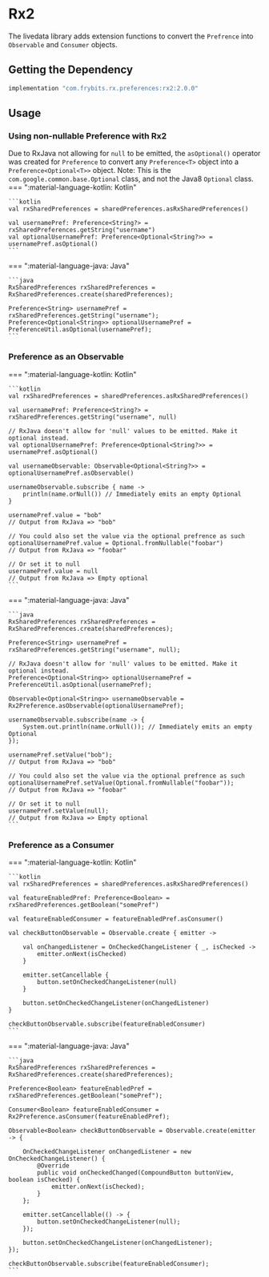 # Rx2

The livedata library adds extension functions to convert the `Prefrence` into `Observable` and `Consumer` objects.

## Getting the Dependency
```groovy
implementation "com.frybits.rx.preferences:rx2:2.0.0"
```

## Usage

### Using non-nullable Preference with Rx2
Due to RxJava not allowing for `null` to be emitted, the `asOptional()` operator was created for `Preference` to convert any `Preference<T>` object into a `Preference<Optional<T>>` object. Note: This is the `com.google.common.base.Optional` class, and not the Java8 `Optional` class.
=== ":material-language-kotlin: Kotlin"

    ```kotlin
    val rxSharedPreferences = sharedPreferences.asRxSharedPreferences()

    val usernamePref: Preference<String?> = rxSharedPreferences.getString("username")
    val optionalUsernamePref: Preference<Optional<String?>> = usernamePref.asOptional()
    ```
    
=== ":material-language-java: Java"

    ```java
    RxSharedPreferences rxSharedPreferences = RxSharedPreferences.create(sharedPreferences);

    Preference<String> usernamePref = rxSharedPreferences.getString("username");
    Preference<Optional<String>> optionalUsernamePref = PreferenceUtil.asOptional(usernamePref);
    ```

### Preference as an Observable
=== ":material-language-kotlin: Kotlin"

    ```kotlin
    val rxSharedPreferences = sharedPreferences.asRxSharedPreferences()

    val usernamePref: Preference<String?> = rxSharedPreferences.getString("username", null)

    // RxJava doesn't allow for 'null' values to be emitted. Make it optional instead.
    val optionalUsernamePref: Preference<Optional<String?>> = usernamePref.asOptional()

    val usernameObservable: Observable<Optional<String?>> = optionalUsernamePref.asObservable()

    usernameObservable.subscribe { name ->
        println(name.orNull()) // Immediately emits an empty Optional
    }

    usernamePref.value = "bob"
    // Output from RxJava => "bob"

    // You could also set the value via the optional prefrence as such
    optionalUsernamePref.value = Optional.fromNullable("foobar")
    // Output from RxJava => "foobar"

    // Or set it to null
    usernamePref.value = null
    // Output from RxJava => Empty optional
    ```
    
=== ":material-language-java: Java"

    ```java
    RxSharedPreferences rxSharedPreferences = RxSharedPreferences.create(sharedPreferences);

    Preference<String> usernamePref = rxSharedPreferences.getString("username", null);

    // RxJava doesn't allow for 'null' values to be emitted. Make it optional instead.
    Preference<Optional<String>> optionalUsernamePref = PreferenceUtil.asOptional(usernamePref);

    Observable<Optional<String>> usernameObservable = Rx2Preference.asObservable(optionalUsernamePref);

    usernameObservable.subscribe(name -> {
        System.out.println(name.orNull()); // Immediately emits an empty Optional
    });

    usernamePref.setValue("bob");
    // Output from RxJava => "bob"

    // You could also set the value via the optional prefrence as such
    optionalUsernamePref.setValue(Optional.fromNullable("foobar"));
    // Output from RxJava => "foobar"

    // Or set it to null
    usernamePref.setValue(null);
    // Output from RxJava => Empty optional
    ```

### Preference as a Consumer
=== ":material-language-kotlin: Kotlin"

    ```kotlin
    val rxSharedPreferences = sharedPreferences.asRxSharedPreferences()

    val featureEnabledPref: Preference<Boolean> = rxSharedPreferences.getBoolean("somePref")

    val featureEnabledConsumer = featureEnabledPref.asConsumer()

    val checkButtonObservable = Observable.create { emitter ->

        val onChangedListener = OnCheckedChangeListener { _, isChecked ->
            emitter.onNext(isChecked)
        }

        emitter.setCancellable {
            button.setOnCheckedChangeListener(null)
        }

        button.setOnCheckedChangeListener(onChangedListener)
    }

    checkButtonObservable.subscribe(featureEnabledConsumer)
    ```
    
=== ":material-language-java: Java"

    ```java
    RxSharedPreferences rxSharedPreferences = RxSharedPreferences.create(sharedPreferences);

    Preference<Boolean> featureEnabledPref = rxSharedPreferences.getBoolean("somePref");

    Consumer<Boolean> featureEnabledConsumer = Rx2Preference.asConsumer(featureEnabledPref);

    Observable<Boolean> checkButtonObservable = Observable.create(emitter -> {

        OnCheckedChangeListener onChangedListener = new OnCheckedChangeListener() {
            @Override
            public void onCheckedChanged(CompoundButton buttonView, boolean isChecked) {
                emitter.onNext(isChecked);
            }
        };

        emitter.setCancellable(() -> {
            button.setOnCheckedChangeListener(null);
        });

        button.setOnCheckedChangeListener(onChangedListener);
    });

    checkButtonObservable.subscribe(featureEnabledConsumer);
    ```
